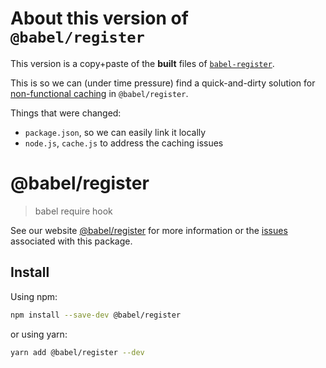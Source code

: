 # About this version of `@babel/register`

This version is a copy+paste of the **built** files of [`babel-register`](https://github.com/babel/babel/tree/main/packages/babel-register).

This is so we can (under time pressure) find a quick-and-dirty solution for [non-functional caching](https://github.com/babel/babel/issues/5667) in `@babel/register`.

Things that were changed:

* `package.json`, so we can easily link it locally
* `node.js`, `cache.js` to address the caching issues


# @babel/register

> babel require hook

See our website [@babel/register](https://babeljs.io/docs/en/babel-register) for more information or the [issues](https://github.com/babel/babel/issues?utf8=%E2%9C%93&q=is%3Aissue+label%3A%22pkg%3A%20register%22+is%3Aopen) associated with this package.

## Install

Using npm:

```sh
npm install --save-dev @babel/register
```

or using yarn:

```sh
yarn add @babel/register --dev
```
